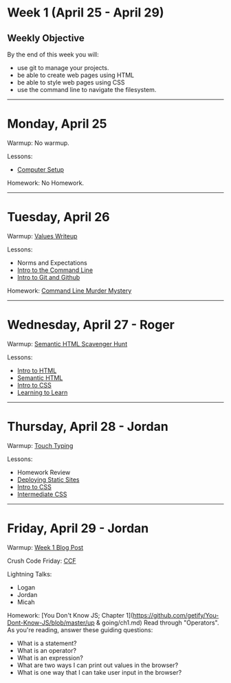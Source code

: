 # Week 1 (April 25 - April 29)
## Weekly Objective

By the end of this week you will:

- use git to manage your projects.
- be able to create web pages using HTML
- be able to style web pages using CSS
- use the command line to navigate the filesystem.

---

# Monday, April 25

Warmup: No warmup.

Lessons:

- [Computer Setup](https://workbook.galvanize.com/cohorts/68/articles/3052)

Homework: No Homework.

---

# Tuesday, April 26

Warmup: [Values Writeup](https://github.com/gSchool/values_writeup)

Lessons:

- Norms and Expectations
- [Intro to the Command Line](https://workbook.galvanize.com/cohorts/68/articles/3057)
- [Intro to Git and Github](https://workbook.galvanize.com/cohorts/68/articles/3060)

Homework: [Command Line Murder Mystery](https://github.com/veltman/clmystery)

---

# Wednesday, April 27 - Roger

Warmup: [Semantic HTML Scavenger Hunt](https://github.com/gSchool/semantic-html-scavanger-hunt)

Lessons:

- [Intro to HTML](https://workbook.galvanize.com/cohorts/68/articles/3063)
- [Semantic HTML](https://workbook.galvanize.com/cohorts/68/articles/3066)
- [Intro to CSS](https://workbook.galvanize.com/cohorts/68/articles/3070)
- [Learning to Learn](https://workbook.galvanize.com/cohorts/68/articles/3055)

---

# Thursday, April 28 - Jordan

Warmup: [Touch Typing](https://workbook.galvanize.com/cohorts/68/articles/3053)

Lessons:
- Homework Review
- [Deploying Static Sites](https://workbook.galvanize.com/cohorts/68/articles/3117)
- [Intro to CSS](https://workbook.galvanize.com/cohorts/68/articles/3070)
- [Intermediate CSS](https://workbook.galvanize.com/cohorts/68/articles/3071)

---

# Friday, April 29 - Jordan

Warmup: [Week 1 Blog Post](https://github.com/gSchool/blog_writing_prompts)

Crush Code Friday: [CCF](https://github.com/gSchool/css-layout-exercises)

Lightning Talks:

- Logan
- Jordan
- Micah

Homework: [You Don't Know JS; Chapter 1](https://github.com/getify/You-Dont-Know-JS/blob/master/up & going/ch1.md) Read through "Operators". As you're reading, answer these guiding questions:

- What is a statement?
- What is an operator?
- What is an expression?
- What are two ways I can print out values in the browser?
- What is one way that I can take user input in the browser?

